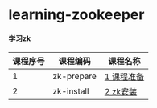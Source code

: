 # learning-zookeeper

#### 学习zk

课程序号 | 课程编码 | 课程名称
---|---|---
1 | zk-prepare | [1 课程准备](zk-prepare/README.md)
2 | zk-install | [2 zk安装](zk-install/README.md)